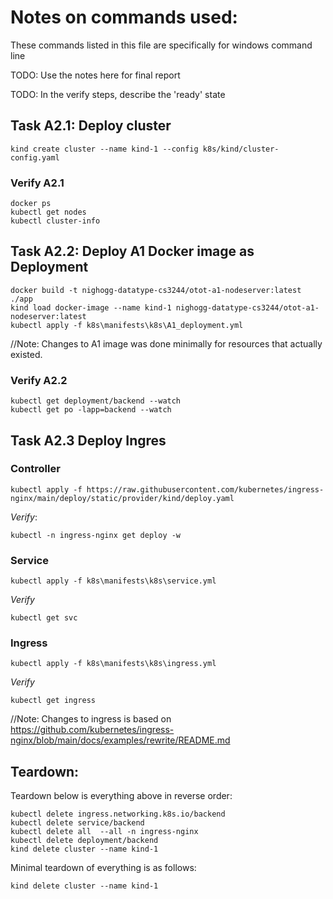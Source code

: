# Notes on commands used:
These commands listed in this file are specifically for windows command line

TODO: Use the notes here for final report

TODO: In the verify steps, describe the 'ready' state

## Task A2.1: Deploy cluster
```
kind create cluster --name kind-1 --config k8s/kind/cluster-config.yaml
```
### Verify A2.1
```
docker ps
kubectl get nodes
kubectl cluster-info
```
## Task A2.2: Deploy A1 Docker image as Deployment
```
docker build -t nighogg-datatype-cs3244/otot-a1-nodeserver:latest ./app
kind load docker-image --name kind-1 nighogg-datatype-cs3244/otot-a1-nodeserver:latest
kubectl apply -f k8s\manifests\k8s\A1_deployment.yml
```

//Note: Changes to A1 image was done minimally for resources that actually existed.

### Verify A2.2
```
kubectl get deployment/backend --watch
kubectl get po -lapp=backend --watch
```

## Task A2.3 Deploy Ingres 
### Controller
```
kubectl apply -f https://raw.githubusercontent.com/kubernetes/ingress-nginx/main/deploy/static/provider/kind/deploy.yaml
```
*Verify*:
```
kubectl -n ingress-nginx get deploy -w
```

### Service

```
kubectl apply -f k8s\manifests\k8s\service.yml
```
*Verify*
```
kubectl get svc
```

### Ingress

```
kubectl apply -f k8s\manifests\k8s\ingress.yml
```
*Verify*
```
kubectl get ingress
```

//Note: Changes to ingress is based on https://github.com/kubernetes/ingress-nginx/blob/main/docs/examples/rewrite/README.md

## Teardown:
Teardown below is everything above in reverse order:
```
kubectl delete ingress.networking.k8s.io/backend
kubectl delete service/backend
kubectl delete all  --all -n ingress-nginx
kubectl delete deployment/backend
kind delete cluster --name kind-1
```
Minimal teardown of everything is as follows:
```
kind delete cluster --name kind-1
```